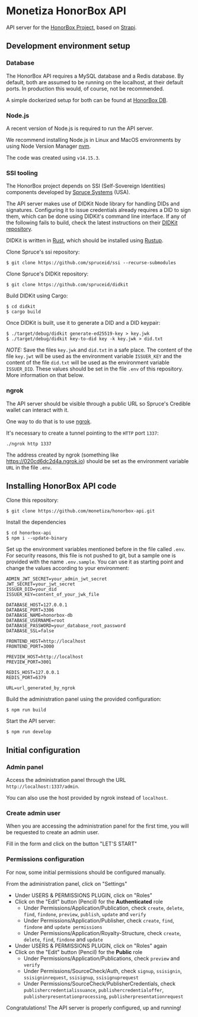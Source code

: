 # Monetiza HonorBox API

API server for the [HonorBox
Project](https://github.com/monetiza/honorbox), based on
[Strapi](https://strapi.io).


## Development environment setup

### Database 

The HonorBox API requires a MySQL database and a Redis database. By default, both
are assumed to be running on the localhost, at their default ports. In
production this would, of course, not be recommended.

A simple dockerized setup for both can be found at [HonorBox
DB](https://github.com/monetiza/honorbox-db).

### Node.js

A recent version of Node.js is required to run the API server.

We recommend installing Node.js in Linux and MacOS environments by using Node
Version Manager [nvm](https://github.com/nvm-sh/nvm).

The code was created using `v14.15.3`.

### SSI tooling

The HonorBox project depends on SSI (Self-Sovereign Identities) components developed by [Spruce
Systems](https://spruceid.dev/docs/) (USA). 

The API server makes use of DIDKit Node library for handling DIDs and
signatures. Configuring it to issue credentials already requires a DID to sign
them, which can be done using DIDKit's command line interface. If any of the
following fails to build, check the latest instructions on their [DIDKit
repository](https://github.com/spruceid/didkit/).

DIDKit is written in [Rust](https://www.rust-lang.org/), which should be
installed using [Rustup](https://rustup.rs/).

Clone Spruce's ssi repository:
```
$ git clone https://github.com/spruceid/ssi --recurse-submodules
```

Clone Spruce's DIDKit repository:
```
$ git clone https://github.com/spruceid/didkit
```

Build DIDKit using Cargo:
```
$ cd didkit
$ cargo build
```

Once DIDKit is built, use it to generate a DID and a DID keypair:
```
$ ./target/debug/didkit generate-ed25519-key > key.jwk
$ ./target/debug/didkit key-to-did key -k key.jwk > did.txt
```

*NOTE:* Save the files `key.jwk` and `did.txt` in a safe place. The content of
the file `key.jwt` will be used as the environment variable `ISSUER_KEY` and the
content of the file `did.txt` will be used as the environment variable
`ISSUER_DID`. These values should be set in the file `.env` of this repository.
More information on that below. 

### ngrok

The API server should be visible through a public URL so Spruce's Credible
wallet can interact with it.

One way to do that is to use [ngrok](https://ngrok.com/). 

It's necessary to create a tunnel pointing to the `HTTP` port `1337`:

```
./ngrok http 1337
```

The address created by ngrok (something like https://020cd6dc2d4a.ngrok.io)
should be set as the environment variable `URL` in the file `.env`.

## Installing HonorBox API code

Clone this repository:
```
$ git clone https://github.com/monetiza/honorbox-api.git
```

Install the dependencies
```
$ cd honorbox-api
$ npm i --update-binary
```

Set up the environment variables mentioned before in the file called `.env`. For
security reasons, this file is not pushed to git, but a sample one is provided
with the name `.env.sample`. You can use it as starting point and change the
values according to your environment:

```
ADMIN_JWT_SECRET=your_admin_jwt_secret
JWT_SECRET=your_jwt_secret
ISSUER_DID=your_did
ISSUER_KEY=content_of_your_jwk_file

DATABASE_HOST=127.0.0.1
DATABASE_PORT=3306
DATABASE_NAME=honorbox-db
DATABASE_USERNAME=root
DATABASE_PASSWORD=your_database_root_password
DATABASE_SSL=false

FRONTEND_HOST=http://localhost
FRONTEND_PORT=3000

PREVIEW_HOST=http://localhost
PREVIEW_PORT=3001

REDIS_HOST=127.0.0.1
REDIS_PORT=6379

URL=url_generated_by_ngrok
```

Build the administration panel using the provided configuration:
```
$ npm run build
```

Start the API server:
```
$ npm run develop
```

## Initial configuration

### Admin panel

Access the administration panel through the URL `http://localhost:1337/admin`.

You can also use the host provided by ngrok instead of `localhost`. 

### Create admin user

When you are accessing the administration panel for the first time, you will be
requested to create an admin user.

Fill in the form and click on the button "LET'S START"

### Permissions configuration

For now, some initial permissions should be configured manually.

From the administration panel, click on "Settings"
* Under USERS & PERMISSIONS PLUGIN, click on "Roles"
* Click on the "Edit" button (Pencil) for the **Authenticated** role
    * Under Permissions/Application/Publication, check `create`, `delete`, `find`,
      `findone`, `preview`, `publish`, `update` and `verify`
    * Under Permissions/Application/Publisher, check `create`, `find`, `findone` and `update
      permissions`
    * Under Permissions/Application/Royalty-Structure, check `create`, `delete`, `find`,
      `findone` and `update`
* Under USERS & PERMISSIONS PLUGIN, click on "Roles" again
* Click on the "Edit" button (Pencil) for the **Public** role
    * Under Permissions/Application/Publications, check `preview` and `verify`
    * Under Permissions/SourceCheck/Auth, check `signup`, `ssisignin`, `ssisigninrequest`, `ssisignup`, `ssisignuprequest`
    * Under Permissions/SourceCheck/PublisherCredentials, check `publishercredentialissuance`, `publishercredentialoffer`, `publisherpresentationprocessing`, `publisherpresentationrequest`

Congratulations! The API server is properly configured, up and running!
